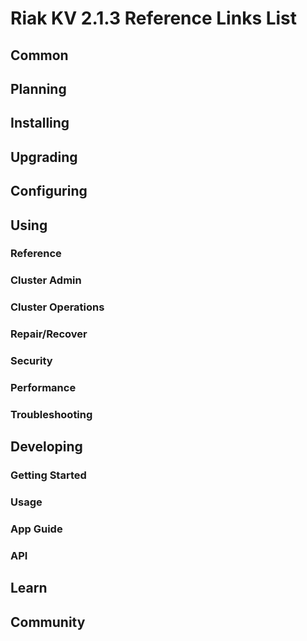 
# Riak KV 2.1.3 Reference Links List


## Common

[downloads]: {{<baseurl>}}riak/kv/2.2.5/downloads/
[install index]: {{<baseurl>}}riak/kv/2.2.5/setup/installing
[upgrade index]: {{<baseurl>}}riak/kv/2.2.5/upgrading
[plan index]: {{<baseurl>}}riak/kv/2.2.5/planning
[config index]: {{<baseurl>}}riak/2.1.3/using/configuring/
[config reference]: {{<baseurl>}}riak/kv/2.2.5/configuring/reference/
[manage index]: {{<baseurl>}}riak/kv/2.2.5/using/managing
[performance index]: {{<baseurl>}}riak/kv/2.2.5/using/performance
[glossary vnode]: {{<baseurl>}}riak/kv/2.2.5/learn/glossary/#vnode
[contact basho]: https://www.tiot.jp/en/about-us/contact-us/


## Planning

[plan index]: {{<baseurl>}}riak/kv/2.2.5/setup/planning
[plan start]: {{<baseurl>}}riak/kv/2.2.5/setup/planning/start
[plan backend]: {{<baseurl>}}riak/kv/2.2.5/setup/planning/backend
[plan backend bitcask]: {{<baseurl>}}riak/kv/2.2.5/setup/planning/backend/bitcask
[plan backend leveldb]: {{<baseurl>}}riak/kv/2.2.5/setup/planning/backend/leveldb
[plan backend memory]: {{<baseurl>}}riak/kv/2.2.5/setup/planning/backend/memory
[plan backend multi]: {{<baseurl>}}riak/kv/2.2.5/setup/planning/backend/multi
[plan cluster capacity]: {{<baseurl>}}riak/kv/2.2.5/setup/planning/cluster-capacity
[plan bitcask capacity]: {{<baseurl>}}riak/kv/2.2.5/setup/planning/bitcask-capacity-calc
[plan best practices]: {{<baseurl>}}riak/kv/2.2.5/setup/planning/best-practices
[plan future]: {{<baseurl>}}riak/kv/2.2.5/setup/planning/future


## Installing

[install index]: {{<baseurl>}}riak/kv/2.2.5/setup/installing
[install aws]: {{<baseurl>}}riak/kv/2.2.5/setup/installing/amazon-web-services
[install debian & ubuntu]: {{<baseurl>}}riak/kv/2.2.5/setup/installing/debian-ubuntu
[install freebsd]: {{<baseurl>}}riak/kv/2.2.5/setup/installing/freebsd
[install mac osx]: {{<baseurl>}}riak/kv/2.2.5/setup/installing/mac-osx
[install rhel & centos]: {{<baseurl>}}riak/kv/2.2.5/setup/installing/rhel-centos
[install smartos]: {{<baseurl>}}riak/kv/2.2.5/setup/installing/smartos
[install solaris]: {{<baseurl>}}riak/kv/2.2.5/setup/installing/solaris
[install suse]: {{<baseurl>}}riak/kv/2.2.5/setup/installing/suse
[install windows azure]: {{<baseurl>}}riak/kv/2.2.5/setup/installing/windows-azure

[install source index]: {{<baseurl>}}riak/kv/2.2.5/setup/installing/source
[install source erlang]: {{<baseurl>}}riak/kv/2.2.5/setup/installing/source/erlang
[install source jvm]: {{<baseurl>}}riak/kv/2.2.5/setup/installing/source/jvm

[install verify]: {{<baseurl>}}riak/kv/2.2.5/setup/installing/verify


## Upgrading

[upgrade index]: {{<baseurl>}}riak/kv/2.2.5/setup/upgrading
[upgrade checklist]: {{<baseurl>}}riak/kv/2.2.5/setup/upgrading/checklist
[upgrade version]: {{<baseurl>}}riak/kv/2.2.5/setup/upgrading/version
[upgrade cluster]: {{<baseurl>}}riak/kv/2.2.5/setup/upgrading/cluster
[upgrade mdc]: {{<baseurl>}}riak/kv/2.2.5/setup/upgrading/multi-datacenter
[upgrade downgrade]: {{<baseurl>}}riak/kv/2.2.5/setup/downgrade


## Configuring

[config index]: {{<baseurl>}}riak/kv/2.2.5/configuring
[config basic]: {{<baseurl>}}riak/kv/2.2.5/configuring/basic
[config backend]: {{<baseurl>}}riak/kv/2.2.5/configuring/backend
[config manage]: {{<baseurl>}}riak/kv/2.2.5/configuring/managing
[config reference]: {{<baseurl>}}riak/kv/2.2.5/configuring/reference/
[config strong consistency]: {{<baseurl>}}riak/kv/2.2.5/configuring/strong-consistency
[config load balance]: {{<baseurl>}}riak/kv/2.2.5/configuring/load-balancing-proxy
[config mapreduce]: {{<baseurl>}}riak/kv/2.2.5/configuring/mapreduce
[config search]: {{<baseurl>}}riak/kv/2.2.5/configuring/search/

[config v3 mdc]: {{<baseurl>}}riak/kv/2.2.5/configuring/v3-multi-datacenter
[config v3 nat]: {{<baseurl>}}riak/kv/2.2.5/configuring/v3-multi-datacenter/nat
[config v3 quickstart]: {{<baseurl>}}riak/kv/2.2.5/configuring/v3-multi-datacenter/quick-start
[config v3 ssl]: {{<baseurl>}}riak/kv/2.2.5/configuring/v3-multi-datacenter/ssl

[config v2 mdc]: {{<baseurl>}}riak/kv/2.2.5/configuring/v2-multi-datacenter
[config v2 nat]: {{<baseurl>}}riak/kv/2.2.5/configuring/v2-multi-datacenter/nat
[config v2 quickstart]: {{<baseurl>}}riak/kv/2.2.5/configuring/v2-multi-datacenter/quick-start
[config v2 ssl]: {{<baseurl>}}riak/kv/2.2.5/configuring/v2-multi-datacenter/ssl



## Using

[use index]: {{<baseurl>}}riak/kv/2.2.5/using/
[use admin commands]: {{<baseurl>}}riak/kv/2.2.5/using/cluster-admin-commands
[use running cluster]: {{<baseurl>}}riak/kv/2.2.5/using/running-a-cluster

### Reference

[use ref custom code]: {{<baseurl>}}riak/kv/2.2.5/using/reference/custom-code
[use ref handoff]: {{<baseurl>}}riak/kv/2.2.5/using/reference/handoff
[use ref monitoring]: {{<baseurl>}}riak/kv/2.2.5/using/reference/statistics-monitoring
[use ref search]: {{<baseurl>}}riak/kv/2.2.5/using/reference/search
[use ref 2i]: {{<baseurl>}}riak/kv/2.2.5/using/reference/secondary-indexes
[use ref snmp]: {{<baseurl>}}riak/kv/2.2.5/using/reference/snmp
[use ref strong consistency]: {{<baseurl>}}riak/kv/2.2.5/using/reference/strong-consistency
[use ref jmx]: {{<baseurl>}}riak/kv/2.2.5/using/reference/jmx
[use ref obj del]: {{<baseurl>}}riak/kv/2.2.5/using/reference/object-deletion/
[use ref v3 mdc]: {{<baseurl>}}riak/kv/2.2.5/using/reference/v3-multi-datacenter
[use ref v2 mdc]: {{<baseurl>}}riak/kv/2.2.5/using/reference/v2-multi-datacenter

### Cluster Admin

[use admin index]: {{<baseurl>}}riak/kv/2.2.5/using/admin/
[use admin commands]: {{<baseurl>}}riak/kv/2.2.5/using/admin/commands/
[use admin riak cli]: {{<baseurl>}}riak/kv/2.2.5/using/admin/riak-cli/
[use admin riak-admin]: {{<baseurl>}}riak/kv/2.2.5/using/admin/riak-admin/
[use admin riak control]: {{<baseurl>}}riak/kv/2.2.5/using/admin/riak-control/

### Cluster Operations

[cluster ops add remove node]: {{<baseurl>}}riak/kv/2.2.5/using/cluster-operations/adding-removing-nodes
[cluster ops inspect node]: {{<baseurl>}}riak/kv/2.2.5/using/cluster-operations/inspecting-node
[cluster ops change info]: {{<baseurl>}}riak/kv/2.2.5/using/cluster-operations/changing-cluster-info
[cluster ops load balance]: {{<baseurl>}}riak/kv/2.2.5/configuring/load-balancing-proxy
[cluster ops bucket types]: {{<baseurl>}}riak/kv/2.2.5/using/cluster-operations/bucket-types
[cluster ops handoff]: {{<baseurl>}}riak/kv/2.2.5/using/cluster-operations/handoff
[cluster ops log]: {{<baseurl>}}riak/kv/2.2.5/using/cluster-operations/logging
[cluster ops obj del]: {{<baseurl>}}riak/kv/2.2.5/using/reference/object-deletion
[cluster ops backup]: {{<baseurl>}}riak/kv/2.2.5/using/cluster-operations/backing-up
[cluster ops mdc]: {{<baseurl>}}riak/kv/2.2.5/using/cluster-operations/v3-multi-datacenter
[cluster ops strong consistency]: {{<baseurl>}}riak/kv/2.2.5/using/cluster-operations/strong-consistency
[cluster ops 2i]: {{<baseurl>}}riak/kv/2.2.5/using/reference/secondary-indexes
[cluster ops v3 mdc]: {{<baseurl>}}riak/kv/2.2.5/using/cluster-operations/v3-multi-datacenter
[cluster ops v2 mdc]: {{<baseurl>}}riak/kv/2.2.5/using/cluster-operations/v2-multi-datacenter

### Repair/Recover

[repair recover index]: {{<baseurl>}}riak/kv/2.2.5/using/repair-recovery
[repair recover index]: {{<baseurl>}}riak/kv/2.2.5/using/repair-recovery/failure-recovery/

### Security

[security index]: {{<baseurl>}}riak/kv/2.2.5/using/security/
[security basics]: {{<baseurl>}}riak/kv/2.2.5/using/security/basics
[security managing]: {{<baseurl>}}riak/kv/2.2.5/using/security/managing-sources/

### Performance

[perf index]: {{<baseurl>}}riak/kv/2.2.5/using/performance/
[perf benchmark]: {{<baseurl>}}riak/kv/2.2.5/using/performance/benchmarking
[perf open files]: {{<baseurl>}}riak/kv/2.2.5/using/performance/open-files-limit/
[perf erlang]: {{<baseurl>}}riak/kv/2.2.5/using/performance/erlang
[perf aws]: {{<baseurl>}}riak/kv/2.2.5/using/performance/amazon-web-services
[perf latency checklist]: {{<baseurl>}}riak/kv/2.2.5/using/performance/latency-reduction

### Troubleshooting

[troubleshoot http]: {{<baseurl>}}riak/kv/2.2.5/using/troubleshooting/http-204


## Developing

[dev index]: {{<baseurl>}}riak/kv/2.2.5/developing
[dev client libraries]: {{<baseurl>}}riak/kv/2.2.5/developing/client-libraries
[dev data model]: {{<baseurl>}}riak/kv/2.2.5/developing/data-modeling
[dev data types]: {{<baseurl>}}riak/kv/2.2.5/developing/data-types
[dev kv model]: {{<baseurl>}}riak/kv/2.2.5/developing/key-value-modeling

### Getting Started

[getting started]: {{<baseurl>}}riak/kv/2.2.5/developing/getting-started
[getting started java]: {{<baseurl>}}riak/kv/2.2.5/developing/getting-started/java
[getting started ruby]: {{<baseurl>}}riak/kv/2.2.5/developing/getting-started/ruby
[getting started python]: {{<baseurl>}}riak/kv/2.2.5/developing/getting-started/python
[getting started php]: {{<baseurl>}}riak/kv/2.2.5/developing/getting-started/php
[getting started csharp]: {{<baseurl>}}riak/kv/2.2.5/developing/getting-started/csharp
[getting started nodejs]: {{<baseurl>}}riak/kv/2.2.5/developing/getting-started/nodejs
[getting started erlang]: {{<baseurl>}}riak/kv/2.2.5/developing/getting-started/erlang
[getting started golang]: {{<baseurl>}}riak/kv/2.2.5/developing/getting-started/golang

[obj model java]: {{<baseurl>}}riak/kv/2.2.5/developing/getting-started/java/object-modeling
[obj model ruby]: {{<baseurl>}}riak/kv/2.2.5/developing/getting-started/ruby/object-modeling
[obj model python]: {{<baseurl>}}riak/kv/2.2.5/developing/getting-started/python/object-modeling
[obj model csharp]: {{<baseurl>}}riak/kv/2.2.5/developing/getting-started/csharp/object-modeling
[obj model nodejs]: {{<baseurl>}}riak/kv/2.2.5/developing/getting-started/nodejs/object-modeling
[obj model erlang]: {{<baseurl>}}riak/kv/2.2.5/developing/getting-started/erlang/object-modeling
[obj model golang]: {{<baseurl>}}riak/kv/2.2.5/developing/getting-started/golang/object-modeling

### Usage

[usage index]: {{<baseurl>}}riak/kv/2.2.5/developing/usage
[usage bucket types]: {{<baseurl>}}riak/kv/2.2.5/developing/usage/bucket-types
[usage commit hooks]: {{<baseurl>}}riak/kv/2.2.5/developing/usage/commit-hooks
[usage conflict resolution]: {{<baseurl>}}riak/kv/2.2.5/developing/usage/conflict-resolution
[usage content types]: {{<baseurl>}}riak/kv/2.2.5/developing/usage/content-types
[usage create objects]: {{<baseurl>}}riak/kv/2.2.5/developing/usage/creating-objects
[usage custom extractors]: {{<baseurl>}}riak/kv/2.2.5/developing/usage/custom-extractors
[usage delete objects]: {{<baseurl>}}riak/kv/2.2.5/developing/usage/deleting-objects
[usage mapreduce]: {{<baseurl>}}riak/kv/2.2.5/developing/usage/mapreduce
[usage search]: {{<baseurl>}}riak/kv/2.2.5/developing/usage/search
[usage search schema]: {{<baseurl>}}riak/kv/2.2.5/developing/usage/search-schemas
[usage search data types]: {{<baseurl>}}riak/kv/2.2.5/developing/usage/searching-data-types
[usage 2i]: {{<baseurl>}}riak/kv/2.2.5/developing/usage/secondary-indexes
[usage update objects]: {{<baseurl>}}riak/kv/2.2.5/developing/usage/updating-objects

### App Guide

[apps mapreduce]: {{<baseurl>}}riak/kv/2.2.5/developing/app-guide/advanced-mapreduce
[apps replication properties]: {{<baseurl>}}riak/kv/2.2.5/developing/app-guide/replication-properties
[apps strong consistency]: {{<baseurl>}}riak/kv/2.2.5/developing/app-guide/strong-consistency

### API

[dev api backend]: {{<baseurl>}}riak/kv/2.2.5/developing/api/backend
[dev api http]: {{<baseurl>}}riak/kv/2.2.5/developing/api/http
[dev api http status]: {{<baseurl>}}riak/kv/2.2.5/developing/api/http/status
[dev api pbc]: {{<baseurl>}}riak/kv/2.2.5/developing/api/protocol-buffers/


## Learn

[learn new nosql]: {{<baseurl>}}riak/kv/learn/new-to-nosql
[learn use cases]: {{<baseurl>}}riak/kv/learn/use-cases
[learn why riak]: {{<baseurl>}}riak/kv/learn/why-riak-kv

[glossary]: {{<baseurl>}}riak/kv/2.2.5/learn/glossary/
[glossary aae]: {{<baseurl>}}riak/kv/2.2.5/learn/glossary/#active-anti-entropy-aae
[glossary read rep]: {{<baseurl>}}riak/kv/2.2.5/learn/glossary/#read-repair
[glossary vnode]: {{<baseurl>}}riak/kv/2.2.5/learn/glossary/#vnode

[concept aae]: {{<baseurl>}}riak/kv/2.2.5/learn/concepts/active-anti-entropy/
[concept buckets]: {{<baseurl>}}riak/kv/2.2.5/learn/concepts/buckets
[concept cap neg]: {{<baseurl>}}riak/kv/2.2.5/learn/concepts/capability-negotiation
[concept causal context]: {{<baseurl>}}riak/kv/2.2.5/learn/concepts/causal-context
[concept clusters]: {{<baseurl>}}riak/kv/2.2.5/learn/concepts/clusters/
[concept crdts]: {{<baseurl>}}riak/kv/2.2.5/learn/concepts/crdts
[concept eventual consistency]: {{<baseurl>}}riak/kv/2.2.5/learn/concepts/eventual-consistency
[concept keys objects]: {{<baseurl>}}riak/kv/2.2.5/learn/concepts/keys-and-objects
[concept replication]: {{<baseurl>}}riak/kv/2.2.5/learn/concepts/replication
[concept strong consistency]: {{<baseurl>}}riak/kv/2.2.5/using/reference/strong-consistency
[concept vnodes]: {{<baseurl>}}riak/kv/2.2.5/learn/concepts/vnodes



## Community

[community]: {{<baseurl>}}community
[community projects]: {{<baseurl>}}community/projects
[reporting bugs]: {{<baseurl>}}community/reporting-bugs
[taishi]: {{<baseurl>}}community/taishi

